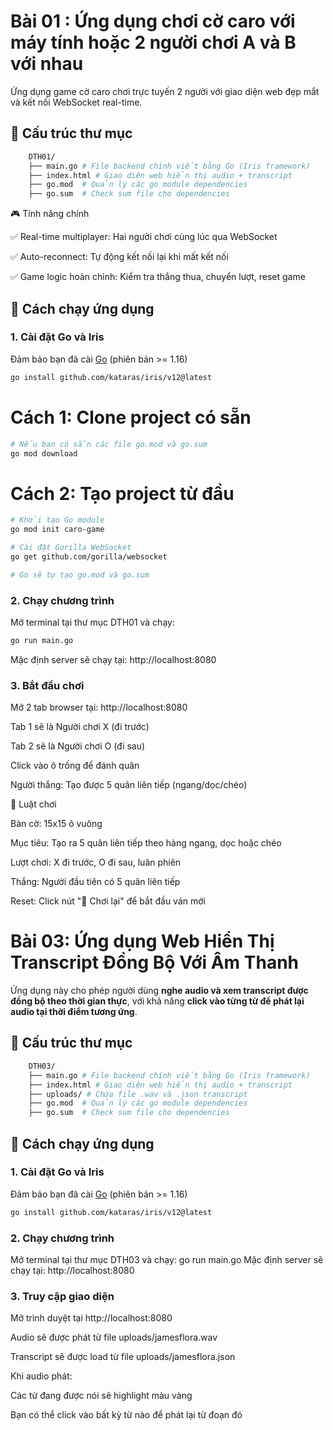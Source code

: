 # Bài 01 : Ứng dụng chơi cờ caro với máy tính hoặc 2 người chơi A và B với nhau

Ứng dụng game cờ caro chơi trực tuyến 2 người với giao diện web đẹp mắt và kết nối WebSocket real-time.

## 📁 Cấu trúc thư mục

```bash
    DTH01/
    ├── main.go # File backend chính viết bằng Go (Iris framework)
    ├── index.html # Giao diện web hiển thị audio + transcript
    ├── go.mod  # Quản lý các go module dependencies
    ├── go.sum  # Check sum file cho dependencies

```

🎮 Tính năng chính

✅ Real-time multiplayer: Hai người chơi cùng lúc qua WebSocket

✅ Auto-reconnect: Tự động kết nối lại khi mất kết nối

✅ Game logic hoàn chỉnh: Kiểm tra thắng thua, chuyển lượt, reset game

## 🚀 Cách chạy ứng dụng

### 1. Cài đặt Go và Iris

Đảm bảo bạn đã cài [Go](https://go.dev/dl/) (phiên bản >= 1.16)

```bash
go install github.com/kataras/iris/v12@latest
```

# Cách 1: Clone project có sẵn

```bash
# Nếu bạn có sẵn các file go.mod và go.sum
go mod download
```

# Cách 2: Tạo project từ đầu

```bash
# Khởi tạo Go module
go mod init caro-game

# Cài đặt Gorilla WebSocket
go get github.com/gorilla/websocket

# Go sẽ tự tạo go.mod và go.sum
```

### 2. Chạy chương trình

Mở terminal tại thư mục DTH01 và chạy:
```bash
go run main.go
```
Mặc định server sẽ chạy tại: http://localhost:8080

### 3. Bắt đầu chơi

Mở 2 tab browser tại: http://localhost:8080

Tab 1 sẽ là Người chơi X (đi trước)

Tab 2 sẽ là Người chơi O (đi sau)

Click vào ô trống để đánh quân

Người thắng: Tạo được 5 quân liên tiếp (ngang/dọc/chéo)

🎯 Luật chơi

Bàn cờ: 15x15 ô vuông

Mục tiêu: Tạo ra 5 quân liên tiếp theo hàng ngang, dọc hoặc chéo

Lượt chơi: X đi trước, O đi sau, luân phiên

Thắng: Người đầu tiên có 5 quân liên tiếp

Reset: Click nút "🔄 Chơi lại" để bắt đầu ván mới

# Bài 03: Ứng dụng Web Hiển Thị Transcript Đồng Bộ Với Âm Thanh

Ứng dụng này cho phép người dùng **nghe audio và xem transcript được đồng bộ theo thời gian thực**, với khả năng **click vào từng từ để phát lại audio tại thời điểm tương ứng**.

## 📁 Cấu trúc thư mục

```bash
    DTH03/
    ├── main.go # File backend chính viết bằng Go (Iris framework)
    ├── index.html # Giao diện web hiển thị audio + transcript
    ├── uploads/ # Chứa file .wav và .json transcript
    ├── go.mod  # Quản lý các go module dependencies
    ├── go.sum  # Check sum file cho dependencies
```

## 🚀 Cách chạy ứng dụng

### 1. Cài đặt Go và Iris

Đảm bảo bạn đã cài [Go](https://go.dev/dl/) (phiên bản >= 1.16)

```bash
go install github.com/kataras/iris/v12@latest
```

### 2. Chạy chương trình

Mở terminal tại thư mục DTH03 và chạy:
go run main.go
Mặc định server sẽ chạy tại: http://localhost:8080

### 3. Truy cập giao diện

Mở trình duyệt tại http://localhost:8080

Audio sẽ được phát từ file uploads/jamesflora.wav

Transcript sẽ được load từ file uploads/jamesflora.json

Khi audio phát:

Các từ đang được nói sẽ highlight màu vàng

Bạn có thể click vào bất kỳ từ nào để phát lại từ đoạn đó
